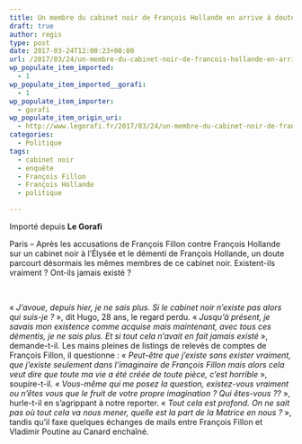 ```yaml
---
title: Un membre du cabinet noir de François Hollande en arrive à douter de sa propre existence
draft: true
author: regis
type: post
date: 2017-03-24T12:00:23+00:00
url: /2017/03/24/un-membre-du-cabinet-noir-de-francois-hollande-en-arrive-a-douter-de-sa-propre-existence/
wp_populate_item_imported:
  - 1
wp_populate_item_imported__gorafi:
  - 1
wp_populate_item_importer:
  - gorafi
wp_populate_item_origin_uri:
  - http://www.legorafi.fr/2017/03/24/un-membre-du-cabinet-noir-de-francois-hollande-en-arrive-a-douter-de-sa-propre-existence/
categories:
  - Politique
tags:
  - cabinet noir
  - enquête
  - François Fillon
  - François Hollande
  - politique

---
```

Importé depuis **Le Gorafi** 

Paris – Après les accusations de François Fillon contre François Hollande sur un cabinet noir à l&rsquo;Élysée et le démenti de François Hollande, un doute parcourt désormais les mêmes membres de ce cabinet noir. Existent-ils vraiment ? Ont-ils jamais existé ?

&nbsp;

« _J&rsquo;avoue, depuis hier, je ne sais plus. Si le cabinet noir n&rsquo;existe pas alors qui suis-je ?_ », dit Hugo, 28 ans, le regard perdu. « _Jusqu&rsquo;à présent, je savais mon existence comme acquise mais maintenant, avec tous ces démentis, je ne sais plus. Et si tout cela n&rsquo;avait en fait jamais existé_ », demande-t-il. Les mains pleines de listings de relevés de comptes de François Fillon, il questionne : « _Peut-être que j&rsquo;existe sans exister vraiment, que j&rsquo;existe seulement dans l&rsquo;imaginaire de François Fillon mais alors cela veut dire que toute ma vie a été créée de toute pièce, c&rsquo;est horrible_ », soupire-t-il. « _Vous-même qui me posez la question, existez-vous vraiment ou n&rsquo;êtes vous que le fruit de votre propre imagination ? Qui êtes-vous ??_ », hurle-t-il en s’agrippant à notre reporter. « _Tout cela est profond. On ne sait pas où tout cela va nous mener, quelle est la part de la Matrice en nous ?_ », tandis qu&rsquo;il faxe quelques échanges de mails entre François Fillon et Vladimir Poutine au Canard enchaîné.